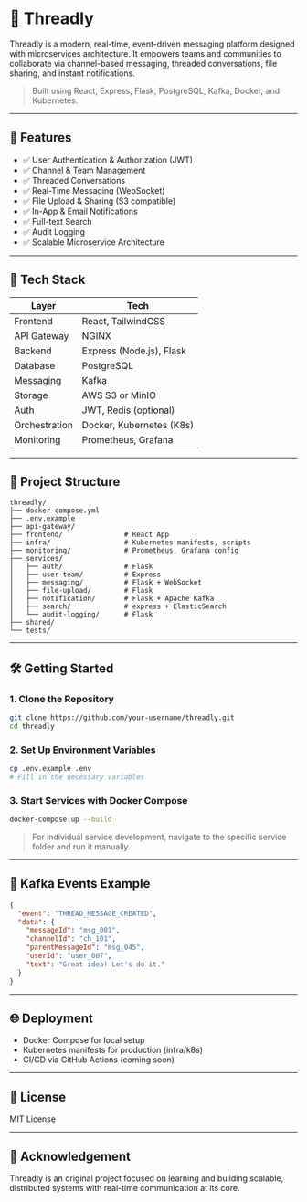 # 🧵 Threadly

Threadly is a modern, real-time, event-driven messaging platform designed with microservices architecture. It empowers teams and communities to collaborate via channel-based messaging, threaded conversations, file sharing, and instant notifications.

> Built using React, Express, Flask, PostgreSQL, Kafka, Docker, and Kubernetes.

---

## 🚀 Features

* ✅ User Authentication & Authorization (JWT)
* ✅ Channel & Team Management
* ✅ Threaded Conversations
* ✅ Real-Time Messaging (WebSocket)
* ✅ File Upload & Sharing (S3 compatible)
* ✅ In-App & Email Notifications
* ✅ Full-text Search
* ✅ Audit Logging
* ✅ Scalable Microservice Architecture

---

## 🧰 Tech Stack

| Layer         | Tech                     |
| ------------- | ------------------------ |
| Frontend      | React, TailwindCSS       |
| API Gateway   | NGINX                    |
| Backend       | Express (Node.js), Flask |
| Database      | PostgreSQL               |
| Messaging     | Kafka                    |
| Storage       | AWS S3 or MinIO          |
| Auth          | JWT, Redis (optional)    |
| Orchestration | Docker, Kubernetes (K8s) |
| Monitoring    | Prometheus, Grafana      |

---

## 📁 Project Structure

```
threadly/
├── docker-compose.yml
├── .env.example
├── api-gateway/
├── frontend/               # React App
├── infra/                  # Kubernetes manifests, scripts
├── monitoring/             # Prometheus, Grafana config
├── services/
│   ├── auth/               # Flask
│   ├── user-team/          # Express
│   ├── messaging/          # Flask + WebSocket
│   ├── file-upload/        # Flask
│   ├── notification/       # Flask + Apache Kafka
│   ├── search/             # express + ElasticSearch
│   └── audit-logging/      # Flask
├── shared/
└── tests/
```

---

## 🛠️ Getting Started

### 1. Clone the Repository

```bash
git clone https://github.com/your-username/threadly.git
cd threadly
```

### 2. Set Up Environment Variables

```bash
cp .env.example .env
# Fill in the necessary variables
```

### 3. Start Services with Docker Compose

```bash
docker-compose up --build
```

> For individual service development, navigate to the specific service folder and run it manually.

---

## 🔄 Kafka Events Example

```json
{
  "event": "THREAD_MESSAGE_CREATED",
  "data": {
    "messageId": "msg_001",
    "channelId": "ch_101",
    "parentMessageId": "msg_045",
    "userId": "user_007",
    "text": "Great idea! Let's do it."
  }
}
```

---

## 🌐 Deployment

* Docker Compose for local setup
* Kubernetes manifests for production (infra/k8s)
* CI/CD via GitHub Actions (coming soon)

---

## 📄 License

MIT License

---

## 🙌 Acknowledgement

Threadly is an original project focused on learning and building scalable, distributed systems with real-time communication at its core.
